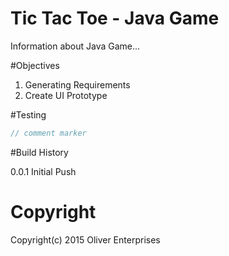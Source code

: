 # Tic Tac Toe - Java Game
Information about Java Game...

#Objectives
1.  Generating Requirements
2.  Create UI Prototype

#Testing

```java
// comment marker
```
#Build History

0.0.1  Initial Push

# Copyright
Copyright(c) 2015 Oliver Enterprises
